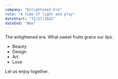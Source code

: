 ```yaml
---
company: "Enlightened Era"
role: "A time of light and play"
dateStart: "11/27/2022"
dateEnd: "Now"
---
```


The enlightened era. What sweet fruits grace our lips.

- Beauty
- Design
- Art
- Love

Let us enjoy together. 
